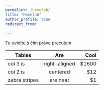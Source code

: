 ```yaml
---
permalink: /homelab/
title: "Homelab"
author_profile: true
redirect_from: 
  
---
```

Tu uvidíte s čím práve pracujem 










| Tables        | Are           | Cool  |
| ------------- |:-------------:| -----:|
| col 3 is      | right-aligned | $1600 |
| col 2 is      | centered      |   $12 |
| zebra stripes | are neat      |    $1 |